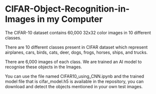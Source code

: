 # CIFAR-Object-Recognition-in-Images in my Computer

The CIFAR-10 dataset contains 60,000 32x32 color images in 10 different classes.

There are 10 different classes present in CIFAR dataset which represent airplanes, cars, birds, cats, deer, dogs, frogs, horses, ships, and trucks. 

There are 6,000 images of each class. We are trained an AI model to recognise these objects in the Images.

You can use the file named CIFAR10_using_CNN.ipynb and the trained model file that is cifar_model.h5 is available in the repository, you can download and detect the objects mentioned in your own test images.

